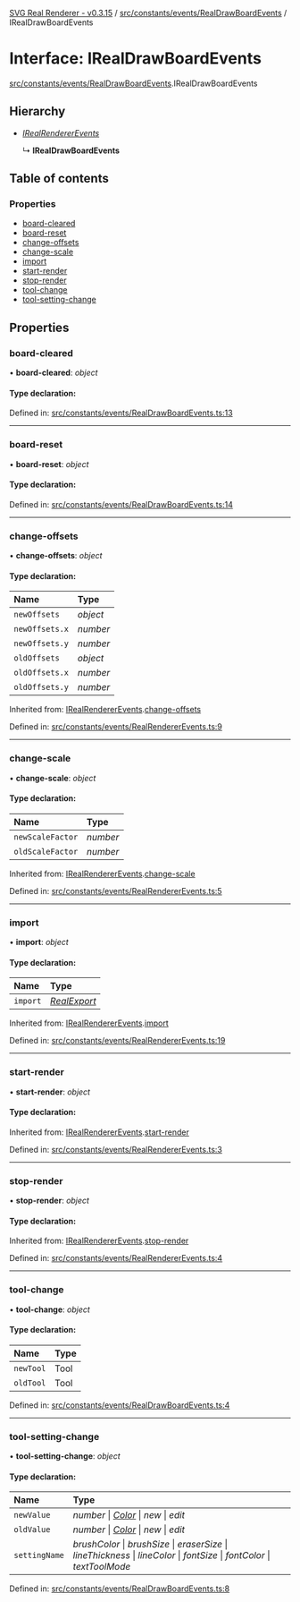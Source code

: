[SVG Real Renderer - v0.3.15](../docs.md) / [src/constants/events/RealDrawBoardEvents](../modules/src_constants_events_realdrawboardevents.md) / IRealDrawBoardEvents

# Interface: IRealDrawBoardEvents

[src/constants/events/RealDrawBoardEvents](../modules/src_constants_events_realdrawboardevents.md).IRealDrawBoardEvents

## Hierarchy

* [*IRealRendererEvents*](src_constants_events_realrendererevents.irealrendererevents.md)

  ↳ **IRealDrawBoardEvents**

## Table of contents

### Properties

- [board-cleared](src_constants_events_realdrawboardevents.irealdrawboardevents.md#board-cleared)
- [board-reset](src_constants_events_realdrawboardevents.irealdrawboardevents.md#board-reset)
- [change-offsets](src_constants_events_realdrawboardevents.irealdrawboardevents.md#change-offsets)
- [change-scale](src_constants_events_realdrawboardevents.irealdrawboardevents.md#change-scale)
- [import](src_constants_events_realdrawboardevents.irealdrawboardevents.md#import)
- [start-render](src_constants_events_realdrawboardevents.irealdrawboardevents.md#start-render)
- [stop-render](src_constants_events_realdrawboardevents.irealdrawboardevents.md#stop-render)
- [tool-change](src_constants_events_realdrawboardevents.irealdrawboardevents.md#tool-change)
- [tool-setting-change](src_constants_events_realdrawboardevents.irealdrawboardevents.md#tool-setting-change)

## Properties

### board-cleared

• **board-cleared**: *object*

#### Type declaration:

Defined in: [src/constants/events/RealDrawBoardEvents.ts:13](https://github.com/HarshKhandeparkar/svg-real-renderer/blob/f7a4556/src/constants/events/RealDrawBoardEvents.ts#L13)

___

### board-reset

• **board-reset**: *object*

#### Type declaration:

Defined in: [src/constants/events/RealDrawBoardEvents.ts:14](https://github.com/HarshKhandeparkar/svg-real-renderer/blob/f7a4556/src/constants/events/RealDrawBoardEvents.ts#L14)

___

### change-offsets

• **change-offsets**: *object*

#### Type declaration:

Name | Type |
:------ | :------ |
`newOffsets` | *object* |
`newOffsets.x` | *number* |
`newOffsets.y` | *number* |
`oldOffsets` | *object* |
`oldOffsets.x` | *number* |
`oldOffsets.y` | *number* |

Inherited from: [IRealRendererEvents](src_constants_events_realrendererevents.irealrendererevents.md).[change-offsets](src_constants_events_realrendererevents.irealrendererevents.md#change-offsets)

Defined in: [src/constants/events/RealRendererEvents.ts:9](https://github.com/HarshKhandeparkar/svg-real-renderer/blob/f7a4556/src/constants/events/RealRendererEvents.ts#L9)

___

### change-scale

• **change-scale**: *object*

#### Type declaration:

Name | Type |
:------ | :------ |
`newScaleFactor` | *number* |
`oldScaleFactor` | *number* |

Inherited from: [IRealRendererEvents](src_constants_events_realrendererevents.irealrendererevents.md).[change-scale](src_constants_events_realrendererevents.irealrendererevents.md#change-scale)

Defined in: [src/constants/events/RealRendererEvents.ts:5](https://github.com/HarshKhandeparkar/svg-real-renderer/blob/f7a4556/src/constants/events/RealRendererEvents.ts#L5)

___

### import

• **import**: *object*

#### Type declaration:

Name | Type |
:------ | :------ |
`import` | [*RealExport*](../modules/src_types_realrenderertypes.md#realexport) |

Inherited from: [IRealRendererEvents](src_constants_events_realrendererevents.irealrendererevents.md).[import](src_constants_events_realrendererevents.irealrendererevents.md#import)

Defined in: [src/constants/events/RealRendererEvents.ts:19](https://github.com/HarshKhandeparkar/svg-real-renderer/blob/f7a4556/src/constants/events/RealRendererEvents.ts#L19)

___

### start-render

• **start-render**: *object*

#### Type declaration:

Inherited from: [IRealRendererEvents](src_constants_events_realrendererevents.irealrendererevents.md).[start-render](src_constants_events_realrendererevents.irealrendererevents.md#start-render)

Defined in: [src/constants/events/RealRendererEvents.ts:3](https://github.com/HarshKhandeparkar/svg-real-renderer/blob/f7a4556/src/constants/events/RealRendererEvents.ts#L3)

___

### stop-render

• **stop-render**: *object*

#### Type declaration:

Inherited from: [IRealRendererEvents](src_constants_events_realrendererevents.irealrendererevents.md).[stop-render](src_constants_events_realrendererevents.irealrendererevents.md#stop-render)

Defined in: [src/constants/events/RealRendererEvents.ts:4](https://github.com/HarshKhandeparkar/svg-real-renderer/blob/f7a4556/src/constants/events/RealRendererEvents.ts#L4)

___

### tool-change

• **tool-change**: *object*

#### Type declaration:

Name | Type |
:------ | :------ |
`newTool` | Tool |
`oldTool` | Tool |

Defined in: [src/constants/events/RealDrawBoardEvents.ts:4](https://github.com/HarshKhandeparkar/svg-real-renderer/blob/f7a4556/src/constants/events/RealDrawBoardEvents.ts#L4)

___

### tool-setting-change

• **tool-setting-change**: *object*

#### Type declaration:

Name | Type |
:------ | :------ |
`newValue` | *number* \| [*Color*](../modules/src_types_realrenderertypes.md#color) \| *new* \| *edit* |
`oldValue` | *number* \| [*Color*](../modules/src_types_realrenderertypes.md#color) \| *new* \| *edit* |
`settingName` | *brushColor* \| *brushSize* \| *eraserSize* \| *lineThickness* \| *lineColor* \| *fontSize* \| *fontColor* \| *textToolMode* |

Defined in: [src/constants/events/RealDrawBoardEvents.ts:8](https://github.com/HarshKhandeparkar/svg-real-renderer/blob/f7a4556/src/constants/events/RealDrawBoardEvents.ts#L8)
